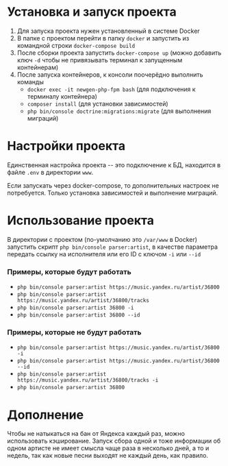 # Установка и запуск проекта

1. Для запуска проекта нужен установленный в системе Docker
2. В папке с проектом перейти в папку `docker` и запустить из командной строки `docker-compose build`
3. После сборки проекта запустить `docker-compose up` (можно добавить ключ `-d` чтобы не привязывать терминал к запущенным контейнерам)
4. После запуска контейнеров, к консоли поочерёдно выполнить команды
    - `docker exec -it newgen-php-fpm bash` (для подключения к терминалу контейнера)
    - `composer install` (для установки зависимостей)
    - `php bin/console doctrine:migrations:migrate` (для выполнения миграций)

# Настройки проекта
Единственная настройка проекта -- это подключение к БД, находится в файле `.env` в директории `www`.

Если запускать через docker-compose, то дополнительных настроек не потребуется. Только установка зависимостей и выполнение миграций. 

# Использование проекта
В директории с проектом (по-умолчанию это `/var/www` в Docker) запустить скрипт `php bin/console parser:artist`, в качестве параметра передать ссылку на исполнителя или его ID с ключом `-i` или `--id`

### Примеры, которые будут работать
- `php bin/console parser:artist https://music.yandex.ru/artist/36800`
- `php bin/console parser:artist https://music.yandex.ru/artist/36800/tracks`
- `php bin/console parser:artist 36800 -i`
- `php bin/console parser:artist 36800 --id`

### Примеры, которые не будут работать
- `php bin/console parser:artist https://music.yandex.ru/artist/36800 -i`
- `php bin/console parser:artist https://music.yandex.ru/artist/36800 --id`
- `php bin/console parser:artist https://music.yandex.ru/artist/36800/tracks -i`
- `php bin/console parser:artist 36800`

# Дополнение
Чтобы не натыкаться на бан от Яндекса каждый раз, можно использовать кэширование.
Запуск сбора одной и тоже информации об одном артисте не имеет смысла чаще раза в несколько дней, а то и недель, так как новые песни выходят не каждый день, как правило.
